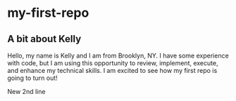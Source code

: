 # my-first-repo
## A bit about Kelly 

Hello, my name is Kelly and I am from Brooklyn, NY. I have some experience with code, but I am using this opportunity to review, implement, execute, and enhance my technical skills. I am excited to see how my first repo is going to turn out! 

New 2nd line 